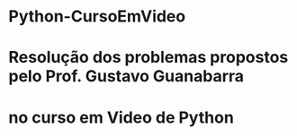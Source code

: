 # Python-CursoEmVideo

# Resolução dos problemas propostos pelo Prof. Gustavo Guanabarra 
# no curso em Video de Python
